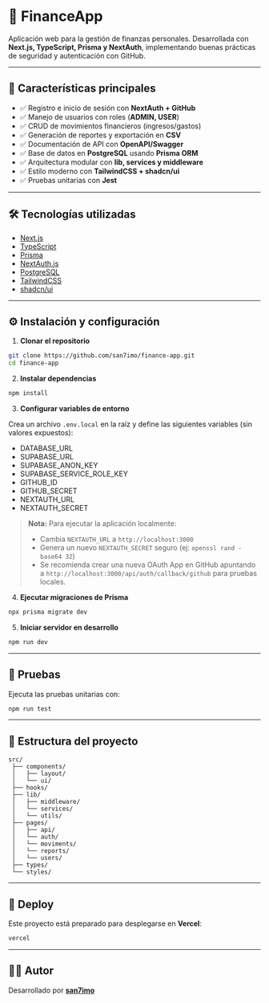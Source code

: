 # 💸 FinanceApp

Aplicación web para la gestión de finanzas personales.
Desarrollada con **Next.js, TypeScript, Prisma y NextAuth**, implementando buenas prácticas de seguridad y autenticación con GitHub.

---

## 🚀 Características principales

* ✅ Registro e inicio de sesión con **NextAuth + GitHub**
* ✅ Manejo de usuarios con roles (**ADMIN, USER**)
* ✅ CRUD de movimientos financieros (ingresos/gastos)
* ✅ Generación de reportes y exportación en **CSV**
* ✅ Documentación de API con **OpenAPI/Swagger**
* ✅ Base de datos en **PostgreSQL** usando **Prisma ORM**
* ✅ Arquitectura modular con **lib, services y middleware**
* ✅ Estilo moderno con **TailwindCSS + shadcn/ui**
* ✅ Pruebas unitarias con **Jest**

---

## 🛠️ Tecnologías utilizadas

* [Next.js](https://nextjs.org/)
* [TypeScript](https://www.typescriptlang.org/)
* [Prisma](https://www.prisma.io/)
* [NextAuth.js](https://next-auth.js.org/)
* [PostgreSQL](https://www.postgresql.org/)
* [TailwindCSS](https://tailwindcss.com/)
* [shadcn/ui](https://ui.shadcn.com/)

---

## ⚙️ Instalación y configuración

1. **Clonar el repositorio**

```bash
git clone https://github.com/san7imo/finance-app.git
cd finance-app
```

2. **Instalar dependencias**

```bash
npm install
```

3. **Configurar variables de entorno**

Crea un archivo `.env.local` en la raíz y define las siguientes variables (sin valores expuestos):

* DATABASE\_URL
* SUPABASE\_URL
* SUPABASE\_ANON\_KEY
* SUPABASE\_SERVICE\_ROLE\_KEY
* GITHUB\_ID
* GITHUB\_SECRET
* NEXTAUTH\_URL
* NEXTAUTH\_SECRET

> **Nota:** Para ejecutar la aplicación localmente:
>
> * Cambia `NEXTAUTH_URL` a `http://localhost:3000`
> * Genera un nuevo `NEXTAUTH_SECRET` seguro (ej: `openssl rand -base64 32`)
> * Se recomienda crear una nueva OAuth App en GitHub apuntando a `http://localhost:3000/api/auth/callback/github` para pruebas locales.

4. **Ejecutar migraciones de Prisma**

```bash
npx prisma migrate dev
```

5. **Iniciar servidor en desarrollo**

```bash
npm run dev
```

---

## 🧪 Pruebas

Ejecuta las pruebas unitarias con:

```bash
npm run test
```

---

## 📂 Estructura del proyecto

```
src/
 ├── components/   
 │   ├── layout/ 
 │   └── ui/ 
 ├── hooks/
 ├── lib/         
 │   ├── middleware/
 │   └── services/
 │   └── utils/
 ├── pages/     
 │   ├── api/      
 │   └── auth/
 │   └── moviments/      
 │   └── reports/
 │   └── users/              
 ├── types/        
 └── styles/       
```

---

## 🚀 Deploy

Este proyecto está preparado para desplegarse en **Vercel**:

```bash
vercel
```

---

## 👨‍💻 Autor

Desarrollado por **[san7imo](https://github.com/san7imo)** 

